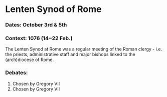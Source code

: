 # Lenten Synod of Rome

### Dates: October 3rd & 5th

### Context: 1076 (14‒22 Feb.)

The Lenten Synod at Rome was a regular meeting of the Roman clergy - i.e. the priests, administrative staff and major bishops linked to the (arch)diocese of Rome.&#x20;



### **Debates**:&#x20;

1. Chosen by Gregory VII
2. Chosen by Gregory VII
